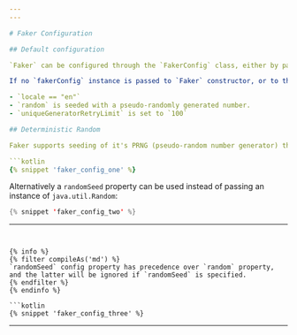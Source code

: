```yaml
---
---

# Faker Configuration

## Default configuration

`Faker` can be configured through the `FakerConfig` class, either by passing an instance of `FakerConfig` directly, or  

If no `fakerConfig` instance is passed to `Faker` constructor, or to the `faker` builder DSL, then default configuration will be used:

- `locale == "en"`
- `random` is seeded with a pseudo-randomly generated number.
- `uniqueGeneratorRetryLimit` is set to `100`

## Deterministic Random

Faker supports seeding of it's PRNG (pseudo-random number generator) through `FakerConfig` to provide deterministic output of repeated function invocations.

```kotlin
{% snippet 'faker_config_one' %}
```

Alternatively a `randomSeed` property can be used instead of passing an instance of `java.util.Random`:
```kotlin
{% snippet 'faker_config_two' %}
```

---
```


{% info %}
{% filter compileAs('md') %}
`randomSeed` config property has precedence over `random` property, and the latter will be ignored if `randomSeed` is specified.
{% endfilter %}
{% endinfo %}

```kotlin
{% snippet 'faker_config_three' %}
```

---


